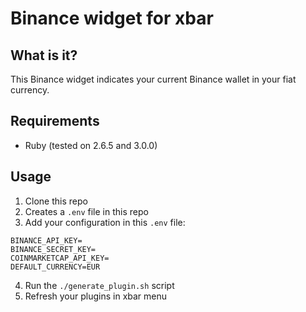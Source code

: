 # Binance widget for xbar

## What is it?

This Binance widget indicates your current Binance wallet in your fiat currency.

## Requirements

- Ruby (tested on 2.6.5 and 3.0.0)

## Usage

1. Clone this repo
2. Creates a `.env` file in this repo
3. Add your configuration in this `.env` file:

```
BINANCE_API_KEY=
BINANCE_SECRET_KEY=
COINMARKETCAP_API_KEY=
DEFAULT_CURRENCY=EUR
```

4. Run the `./generate_plugin.sh` script
5. Refresh your plugins in xbar menu
